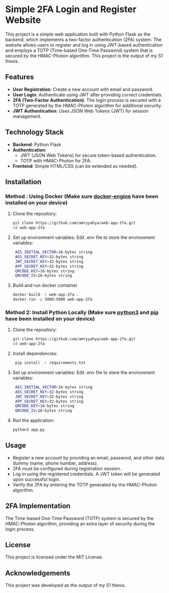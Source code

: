 # Simple 2FA Login and Register Website

This project is a simple web application built with Python Flask as the backend, which implements a two-factor authentication (2FA) system. The website allows users to register and log in using JWT-based authentication and employs a TOTP (Time-based One-Time Password) system that is secured by the HMAC-Photon algorithm. This project is the output of my S1 thesis.

## Features
- **User Registration**: Create a new account with email and password.
- **User Login**: Authenticate using JWT after providing correct credentials.
- **2FA (Two-Factor Authentication)**: The login process is secured with a TOTP generated by the HMAC-Photon algorithm for additional security.
- **JWT Authentication**: Uses JSON Web Tokens (JWT) for session management.

## Technology Stack
- **Backend**: Python Flask
- **Authentication**: 
  - JWT (JSON Web Tokens) for secure token-based authentication.
  - TOTP with HMAC-Photon for 2FA.
- **Frontend**: Simple HTML/CSS (can be extended as needed).

## Installation
### Method : Using Docker (Make sure [docker-engine](https://docs.docker.com/engine/install/) have been installed on your device)
1. Clone the repository:
   ```bash
   git clone https://github.com/amryyahya/web-app-2fa.git
   cd web-app-2fa
2. Set up environment variables: Edit .env file to store the environment variables:
   ```bash
    AES_INITIAL_VECTOR=16-bytes string
    AES_SECRET_KEY=32-bytes string
    JWT_SECRET_KEY=32-bytes string
    APP_SECRET_KEY=32-bytes string
    QRCODE_KEY=16-bytes string
    QRCODE_IV=16-bytes string
3. Build and run docker container
    ```bash
    docker build -t web-app-2fa .
    docker run -p 5000:5000 web-app-2fa

### Method 2: Install Python Locally (Make sure [python3](https://www.python.org/downloads/) and [pip](https://pypi.org/project/pip/) have been installed on your device)
1. Clone the repository:
   ```bash
   git clone https://github.com/amryyahya/web-app-2fa.git
   cd web-app-2fa
2. Install dependencies:
   ```bash
    pip install -r requirements.txt
3. Set up environment variables: Edit .env file to store the environment variables:
   ```bash
    AES_INITIAL_VECTOR=16-bytes string
    AES_SECRET_KEY=32-bytes string
    JWT_SECRET_KEY=32-bytes string
    APP_SECRET_KEY=32-bytes string
    QRCODE_KEY=16-bytes string
    QRCODE_IV=16-bytes string
4. Run the application:
   ```bash
   python3 app.py

## Usage
- Register a new account by providing an email, password, and other data dummy (name, phone number, address).
- 2FA must be configured during registration session.
- Log in using the registered credentials. A JWT token will be generated upon successful login.
- Verify the 2FA by entering the TOTP generated by the HMAC-Photon algorithm.

## 2FA Implementation
The Time-based One-Time Password (TOTP) system is secured by the HMAC-Photon algorithm, providing an extra layer of security during the login process.

## License
This project is licensed under the MIT License.

## Acknowledgements
This project was developed as the output of my S1 thesis.
